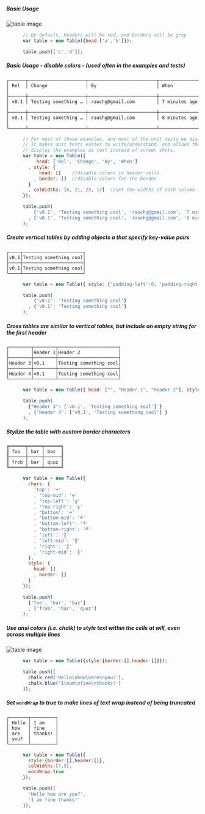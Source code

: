 ##### Basic Usage
![table image](./examples/screenshots/basic-usage-with-colors.png)
```javascript
      // By default, headers will be red, and borders will be grey
      var table = new Table({head:['a','b']});

      table.push(['c','d']);

```


##### Basic Usage - disable colors - (used often in the examples and tests)
    ┌──────┬─────────────────────┬─────────────────────────┬─────────────────┐
    │ Rel  │ Change              │ By                      │ When            │
    ├──────┼─────────────────────┼─────────────────────────┼─────────────────┤
    │ v0.1 │ Testing something … │ rauchg@gmail.com        │ 7 minutes ago   │
    ├──────┼─────────────────────┼─────────────────────────┼─────────────────┤
    │ v0.1 │ Testing something … │ rauchg@gmail.com        │ 8 minutes ago   │
    └──────┴─────────────────────┴─────────────────────────┴─────────────────┘
```javascript
      // For most of these examples, and most of the unit tests we disable colors.
      // It makes unit tests easier to write/understand, and allows these pages to
      // display the examples as text instead of screen shots.
      var table = new Table({
           head: ['Rel', 'Change', 'By', 'When']
        , style: {
            head: []    //disable colors in header cells
          , border: []  //disable colors for the border
        }
        , colWidths: [6, 21, 25, 17]  //set the widths of each column (optional)
      });

      table.push(
          ['v0.1', 'Testing something cool', 'rauchg@gmail.com', '7 minutes ago']
        , ['v0.1', 'Testing something cool', 'rauchg@gmail.com', '8 minutes ago']
      );

```


##### Create vertical tables by adding objects a that specify key-value pairs
    ┌────┬──────────────────────┐
    │v0.1│Testing something cool│
    ├────┼──────────────────────┤
    │v0.1│Testing something cool│
    └────┴──────────────────────┘
```javascript
      var table = new Table({ style: {'padding-left':0, 'padding-right':0, head:[], border:[]} });

      table.push(
          {'v0.1': 'Testing something cool'}
        , {'v0.1': 'Testing something cool'}
      );

```


##### Cross tables are similar to vertical tables, but include an empty string for the first header
    ┌────────┬────────┬──────────────────────┐
    │        │Header 1│Header 2              │
    ├────────┼────────┼──────────────────────┤
    │Header 3│v0.1    │Testing something cool│
    ├────────┼────────┼──────────────────────┤
    │Header 4│v0.1    │Testing something cool│
    └────────┴────────┴──────────────────────┘
```javascript
      var table = new Table({ head: ["", "Header 1", "Header 2"], style: {'padding-left':0, 'padding-right':0, head:[], border:[]} }); // clear styles to prevent color output

      table.push(
        {"Header 3": ['v0.1', 'Testing something cool'] }
        , {"Header 4": ['v0.1', 'Testing something cool'] }
      );

```


##### Stylize the table with custom border characters
    ╔══════╤═════╤══════╗
    ║ foo  │ bar │ baz  ║
    ╟──────┼─────┼──────╢
    ║ frob │ bar │ quuz ║
    ╚══════╧═════╧══════╝
```javascript
      var table = new Table({
        chars: {
          'top': '═'
          , 'top-mid': '╤'
          , 'top-left': '╔'
          , 'top-right': '╗'
          , 'bottom': '═'
          , 'bottom-mid': '╧'
          , 'bottom-left': '╚'
          , 'bottom-right': '╝'
          , 'left': '║'
          , 'left-mid': '╟'
          , 'right': '║'
          , 'right-mid': '╢'
        },
        style: {
          head: []
          , border: []
        }
      });

      table.push(
        ['foo', 'bar', 'baz']
        , ['frob', 'bar', 'quuz']
      );

```


##### Use ansi colors (i.e. chalk) to style text within the cells at will, even across multiple lines
![table image](./examples/screenshots/multi-line-colors.png)
```javascript
      var table = new Table({style:{border:[],header:[]}});

      table.push([
        chalk.red('Hello\nhow\nare\nyou?'),
        chalk.blue('I\nam\nfine\nthanks!')
      ]);

```


##### Set `wordWrap` to true to make lines of text wrap instead of being truncated
    ┌───────┬─────────┐
    │ Hello │ I am    │
    │ how   │ fine    │
    │ are   │ thanks! │
    │ you?  │         │
    └───────┴─────────┘
```javascript
      var table = new Table({
        style:{border:[],header:[]},
        colWidths:[7,9],
        wordWrap:true
      });

      table.push([
        'Hello how are you?',
        'I am fine thanks!'
      ]);

```

